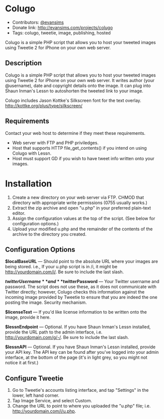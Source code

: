 # Colugo

* Contributors: [@evansims](/evansims)
* Donate link: http://evansims.com/projects/colugo
* Tags: colugo, tweetie, image, publishing, hosted

Colugo is a simple PHP script that allows you to host your tweeted images using Tweetie 2 for iPhone on your own web server.

## Description

Colugo is a simple PHP script that allows you to host your tweeted images using Tweetie 2 for iPhone on your own web server. It writes author (your @username), date and copyright details onto the image. It can plug into Shaun Inman's Lessn to autoshorten the tweeted link to your image.

Colugo includes Jason Kottke's Silkscreen font for the text overlay.
http://kottke.org/plus/type/silkscreen/

## Requirements

Contact your web host to determine if they meet these requirements.

* Web server with FTP and PHP priviledges.
* Host that supports HTTP file_get_contents() if you intend on using Colugo with Lessn.
* Host must support GD if you wish to have tweet info written onto your images.

# Installation

1. Create a new directory on your web server via FTP. CHMOD that directory with appropriate write permissions (0755 usually works.)
2. Extract the zip archive and open "u.php" in your preferred plain-text editor.
3. Assign the configuration values at the top of the script. (See below for configuration options.)
4. Upload your modified u.php and the remainder of the contents of the archive to the directory you created.

## Configuration Options
**$localBaseURL** — Should point to the absolute URL where your images are being stored. i.e., If your u.php script is in /i, it might be http://yourdomain.com/i/. Be sure to include the last slash.
  	
**$twitterUsername** and **$twitterPassword** — Your Twitter username and password. The script does not use these, as it does not communicate with Twitter directly; however, Colugo checks this information against the incoming image provided by Tweetie to ensure that you are indeed the one posting the image. Security mechanism.
		
**$licenseText** — If you'd like license information to be written onto the image, provide it here.
		
**$lessnEndpoint** — Optional. If you have Shaun Inman's Lessn installed, provide the URL path to the admin interface, i.e. http://yourdomain.com/g/-/. Be sure to include the last slash.
		
**$lessnAPI** — Optional. If you have Shaun Inman's Lessn installed, provide your API key. The API key can be found after you've logged into your admin interface, at the bottom of the page (it's in light grey, so you might not notice it  at first.)

## Configure Tweetie

1. Go to Tweetie's accounts listing interface, and tap "Settings" in the lower, left hand corner.
2. Tap Image Service, and select Custom.
3. Change the URL to point to where you uploaded the "u.php" file; i.e. http://yourdomain.com/i/u.php.
